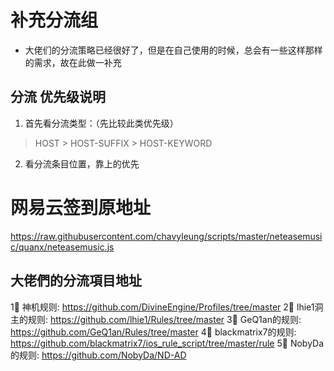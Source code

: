 # 补充分流组
- 大佬们的分流策略已经很好了，但是在自己使用的时候，总会有一些这样那样的需求，故在此做一补充

## 分流 优先级说明
1. 首先看分流类型：（先比较此类优先级）
>  HOST > HOST-SUFFIX > HOST-KEYWORD

2. 看分流条目位置，靠上的优先


# 网易云签到原地址 
 https://raw.githubusercontent.com/chavyleung/scripts/master/neteasemusic/quanx/neteasemusic.js
 
## 大佬們的分流項目地址
1⃣️ 神机规则: https://github.com/DivineEngine/Profiles/tree/master
2⃣️ lhie1洞主的规则: https://github.com/lhie1/Rules/tree/master
3⃣️ GeQ1an的规则: https://github.com/GeQ1an/Rules/tree/master
4⃣️ blackmatrix7的规则: https://github.com/blackmatrix7/ios_rule_script/tree/master/rule
5⃣️ NobyDa的规则: https://github.com/NobyDa/ND-AD
